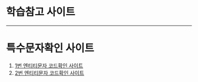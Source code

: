 # 학습참고 사이트

---
# 특수문자확인 사이트
1. [1번 엔티티문자 코드확인 사이트](https://aneok.tistory.com/86)
2. [2번 엔티티문자 코드확인 사이트](https://entitycode.com/)